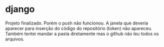 # django
Projeto finalizado. Porém o push não funcionou. A janela que deveria aparecer para inserção do código do repositório (token) não apareceu.
Também tentei mandar a pasta diretamente mas o github não leu todos os arquivos.
